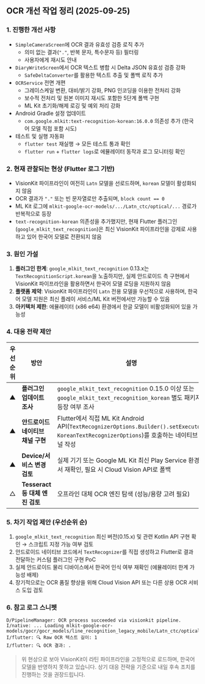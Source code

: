 ## OCR 개선 작업 정리 (2025-09-25)

### 1. 진행한 개선 사항
- `SimpleCameraScreen`에 OCR 결과 유효성 검증 로직 추가
  - 의미 없는 결과(`"."`, 반복 문자, 특수문자 등) 필터링
  - 사용자에게 재시도 안내
- `DiaryWriteScreen`에서 OCR 텍스트 병합 시 Delta JSON 유효성 검증 강화
  - `SafeDeltaConverter`를 활용한 텍스트 추출 및 폴백 로직 추가
- `OCRService` 전면 개편
  - 그레이스케일 변환, 대비/밝기 강화, PNG 인코딩을 이용한 전처리 강화
  - 보수적 전처리 및 원본 이미지 재시도 포함한 5단계 폴백 구현
  - ML Kit 초기화/해제 로깅 및 예외 처리 강화
- Android Gradle 설정 업데이트
  - `com.google.mlkit:text-recognition-korean:16.0.0` 의존성 추가 (한국어 모델 직접 포함 시도)
- 테스트 및 실행 자동화
  - `flutter test` 재실행 → 모든 테스트 통과 확인
  - `flutter run` + `flutter logs`로 에뮬레이터 동작과 로그 모니터링 확인

### 2. 현재 관찰되는 현상 (Flutter 로그 기반)
- VisionKit 파이프라인이 여전히 `Latn` 모델을 선로드하며, `korean` 모델이 활성화되지 않음
- OCR 결과가 `"."` 또는 빈 문자열로만 추출되며, `block count == 0`
- ML Kit 로그에 `mlkit-google-ocr-models/.../Latn_ctc/optical/...` 경로가 반복적으로 등장
- `text-recognition-korean` 의존성을 추가했지만, 현재 Flutter 플러그인 (`google_mlkit_text_recognition`)은 최신 VisionKit 파이프라인을 강제로 사용하고 있어 한국어 모델로 전환되지 않음

### 3. 원인 가설
1. **플러그인 한계**: `google_mlkit_text_recognition` 0.13.x는 `TextRecognitionScript.korean`을 노출하지만, 실제 안드로이드 측 구현에서 VisionKit 파이프라인을 활용하면서 한국어 모델 로딩을 지원하지 않음
2. **플랫폼 제약**: VisionKit 파이프라인이 `Latn` 전용 모델을 우선적으로 사용하며, 한국어 모델 지원은 최신 플레이 서비스/ML Kit 버전에서만 가능할 수 있음
3. **아키텍처 제한**: 에뮬레이터 (x86
e64) 환경에서 한글 모델이 비활성화되어 있을 가능성

### 4. 대응 전략 제안
| 우선순위 | 방안 | 설명 |
| --- | --- | --- |
| ▲ | **플러그인 업데이트 조사** | `google_mlkit_text_recognition` 0.15.0 이상 또는 `google_mlkit_text_recognition_korean` 별도 패키지 등장 여부 조사 |
| ▲ | **안드로이드 네이티브 채널 구현** | Flutter에서 직접 ML Kit Android API(`TextRecognizerOptions.Builder().setExecutor`, `KoreanTextRecognizerOptions`)를 호출하는 네이티브 채널 작성 |
| ▲ | **Device/서비스 변경 검토** | 실제 기기 또는 Google ML Kit 최신 Play Service 환경에서 재확인, 필요 시 Cloud Vision API로 폴백 |
| △ | **Tesseract 등 대체 엔진 검토** | 오프라인 대체 OCR 엔진 탐색 (성능/용량 고려 필요) |

### 5. 차기 작업 제안 (우선순위 순)
1. `google_mlkit_text_recognition` 최신 버전(0.15.x) 및 관련 Kotlin API 구현 확인 → 스크립트 지정 가능 여부 검토
2. 안드로이드 네이티브 코드에서 `TextRecognizer`를 직접 생성하고 Flutter로 결과 전달하는 커스텀 플러그인 구현 PoC
3. 실제 안드로이드 물리 디바이스에서 한국어 인식 여부 재확인 (에뮬레이터 한계 가능성 배제)
4. 장기적으로는 OCR 품질 향상을 위해 Cloud Vision API 또는 다른 상용 OCR 서비스 도입 검토

### 6. 참고 로그 스니펫
```
D/PipelineManager: OCR process succeeded via visionkit pipeline.
I/native: ... Loading mlkit-google-ocr-models/gocr/gocr_models/line_recognition_legacy_mobile/Latn_ctc/optical...
I/flutter: 🔍 Raw OCR 텍스트 길이: 1
I/flutter: 🔍 OCR 결과: .
```

> 위 현상으로 보아 VisionKit이 라틴 파이프라인을 고정적으로 로드하며, 한국어 모델을 반영하지 못하고 있습니다. 상기 대응 전략을 기준으로 내일 후속 조치를 진행하는 것을 권장드립니다.

